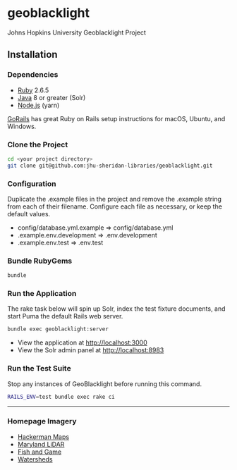 # geoblacklight
Johns Hopkins University Geoblacklight Project

## Installation

### Dependencies

* [Ruby](https://www.ruby-lang.org/en/) 2.6.5
* [Java](https://www.java.com/en/) 8 or greater (Solr)
* [Node.js](https://nodejs.org/en/) (yarn)

[GoRails](https://gorails.com/setup) has great Ruby on Rails setup instructions for macOS, Ubuntu, and Windows.

### Clone the Project

```bash
cd <your project directory>
git clone git@github.com:jhu-sheridan-libraries/geoblacklight.git
```

### Configuration

Duplicate the .example files in the project and remove the .example string from each of their filename. Configure each file as necessary, or keep the default values.

* config/database.yml.example => config/database.yml
* .example.env.development => .env.development
* .example.env.test => .env.test

### Bundle RubyGems

```bash
bundle
```

### Run the Application

The rake task below will spin up Solr, index the test fixture documents, and start Puma the default Rails web server.

```bash
bundle exec geoblacklight:server
```

* View the application at [http://localhost:3000](http://localhost:3000)
* View the Solr admin panel at [http://localhost:8983](http://localhost:8983)

### Run the Test Suite

Stop any instances of GeoBlacklight before running this command.

```bash
RAILS_ENV=test bundle exec rake ci
```

----

### Homepage Imagery

* [Hackerman Maps](https://hub.jhu.edu/2019/02/27/koot-maps-hackerman/)
* [Maryland LiDAR](https://geo.btaa.org/catalog/33e12797d4c846bd808fbe0239574040)
* [Fish and Game](https://geo.btaa.org/catalog/93299141-4daa-4091-9b25-7903dbf1ef8d)
* [Watersheds](https://geo.btaa.org/catalog/d892d304-3890-4ee5-8128-f72007db0ed1)
